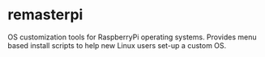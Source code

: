 remasterpi
==========

OS customization tools for RaspberryPi operating systems. Provides menu based install scripts to help new Linux users set-up a custom OS.